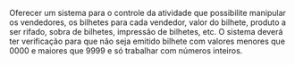 Oferecer um sistema para o controle da atividade que possibilite manipular os vendedores, os bilhetes para cada vendedor, valor do bilhete, produto a ser rifado, sobra de bilhetes, impressão de bilhetes, etc. O sistema deverá ter verificação para que não seja emitido bilhete com valores menores que 0000 e maiores que 9999 e só trabalhar com números inteiros.